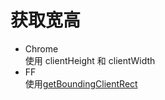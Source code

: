 # 获取宽高

-   Chrome  
    使用 clientHeight 和 clientWidth
-   FF  
    使用[getBoundingClientRect](https://developer.mozilla.org/zh-CN/docs/Web/API/Element/getBoundingClientRect)
